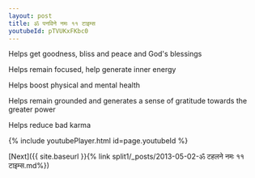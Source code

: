```yaml
---
layout: post
title: ॐ पनविने नमः ११ टाइम्स
youtubeId: pTVUKxFKbc0
---
```

 
 
Helps get goodness, bliss and peace and God's blessings
 
Helps remain focused, help generate inner energy 
 
Helps boost physical and mental health 
 
Helps remain grounded and generates a sense of gratitude towards the greater power 
 
Helps reduce bad karma
 
 
 
 


{% include youtubePlayer.html id=page.youtubeId %}
 
[Next]({{ site.baseurl }}{% link  split1/_posts/2013-05-02-ॐ टहलने नमः ११ टाइम्स.md%})
 
